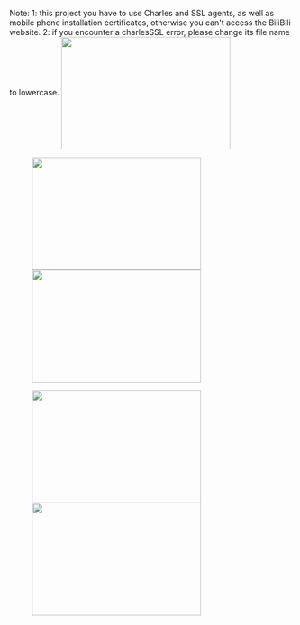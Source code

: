 Note: 1: this project you have to use Charles and SSL agents, as well as mobile phone installation certificates, otherwise you can't access the BiliBili website.
2: if you encounter a charlesSSL error, please change its file name to lowercase.
 <img src="https://raw.githubusercontent.com/Munccccc/CoordinatorByMunc/master/images/munc1.png" width = "300" height = "200" align=center>
<figure class="half">
 <img src="https://raw.githubusercontent.com/Munccccc/CoordinatorByMunc/master/images/munc2.png" width = "300" height = "200" align=center>
 <img src="https://raw.githubusercontent.com/Munccccc/CoordinatorByMunc/master/images/munc3.png" width = "300" height = "200" align=center>
</figure>

<figure class="half">
 <img src="https://raw.githubusercontent.com/Munccccc/CoordinatorByMunc/master/images/munc4.png" width = "300" height = "200" align=center>
 <img src="https://raw.githubusercontent.com/Munccccc/CoordinatorByMunc/master/images/munc5.png" width = "300" height = "200" align=center>
</figure>

